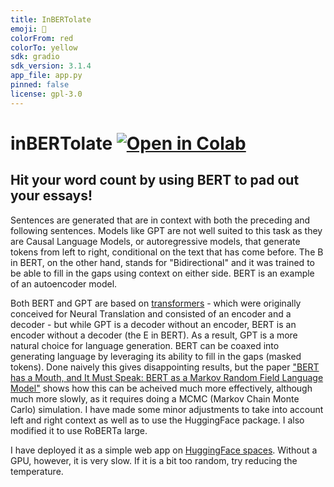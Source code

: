 ```yaml
---
title: InBERTolate
emoji: 🚀
colorFrom: red
colorTo: yellow
sdk: gradio
sdk_version: 3.1.4
app_file: app.py
pinned: false
license: gpl-3.0
---
```


# inBERTolate [![Open in Colab](https://colab.research.google.com/assets/colab-badge.svg)](https://colab.research.google.com/github/teticio/inBERTolate/blob/master/notebooks/gradio_app.ipynb)
## Hit your word count by using BERT to pad out your essays!

Sentences are generated that are in context with both the preceding and following sentences. Models like GPT are not well suited to this task as they are Causal Language Models, or autoregressive models, that generate tokens from left to right, conditional on the text that has come before. The B in BERT, on the other hand, stands for "Bidirectional" and it was trained to be able to fill in the gaps using context on either side. BERT is an example of an autoencoder model.

Both BERT and GPT are based on [transformers](https://jalammar.github.io/illustrated-transformer/) - which were originally conceived for Neural Translation and consisted of an encoder and a decoder - but while GPT is a decoder without an encoder, BERT is an encoder without a decoder (the E in BERT). As a result, GPT is a more natural choice for language generation. BERT can be coaxed into generating language by leveraging its ability to fill in the gaps (masked tokens). Done naively this gives disappointing results, but the paper ["BERT has a Mouth, and It Must Speak: BERT as a Markov Random Field Language Model"](https://arxiv.org/abs/1902.04094) shows how this can be acheived much more effectively, although much more slowly, as it requires doing a MCMC (Markov Chain Monte Carlo) simulation. I have made some minor adjustments to take into account left and right context as well as to use the HuggingFace package. I also modified it to use RoBERTa large.

I have deployed it as a simple web app on [HuggingFace spaces](https://huggingface.co/spaces/teticio/inBERTolate). Without a GPU, however, it is very slow. If it is a bit too random, try reducing the temperature.
